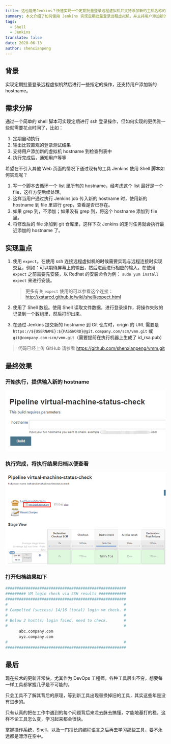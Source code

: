 ```yaml
---
title: 这也能用Jenkins？快速实现一个定期批量登录远程虚拟机并支持添加新的主机名称的Job
summary: 本文介绍了如何使用 Jenkins 实现定期批量登录远程虚拟机，并支持用户添加新的主机名称，提供了完整的实现代码和步骤。
tags:
  - Shell
  - Jenkins
translate: false
date: 2020-06-13
author: shenxianpeng
---
```


## 背景

实现定期批量登录远程虚拟机然后进行一些指定的操作，还支持用户添加新的 hostname。



## 需求分解

通过一个简单的 shell 脚本可实现定期进行 ssh 登录操作，但如何实现的更优雅一些就需要花点时间了，比如：

1. 定期自动执行
2. 输出比较直观的登录测试结果
3. 支持用户添加新的虚拟机 hostname 到检查列表中
4. 执行完成后，通知用户等等

希望在不引入其他 Web 页面的情况下通过现有的工具 Jenkins 使用 Shell 脚本如何实现呢？

1. 写一个脚本去循环一个 list 里所有的 hostname，经考虑这个 list 最好是一个 file，这样方便后续处理。
2. 这样当用户通过执行 Jenkins job 传入新的 hostname 时，使用新的 hostname 到 file 里进行 grep，查看是否已存在。
3. 如果 grep 到，不添加；如果没有 grep 到，将这个 hostname 添加到 file 里。
4. 将修改后的 file 添加到 git 仓库里，这样下次 Jenkins 的定时任务就会执行最近添加的 hostname 了。

## 实现重点

1. 使用 `expect`。在使用 ssh 连接远程虚拟机的时候需要实现与远程连接时实现交互，例如：可以期待屏幕上的输出，然后进而进行相应的输入。在使用 `expect` 之前需要先安装，以 Redhat 的安装命令为例： `sudo yum install expect` 来进行安装。

    > 更多有关 `expect` 使用的可以参看这个连接：http://xstarcd.github.io/wiki/shell/expect.html

2. 使用了 Shell 数组。使用 Shell 读取文件数据，进行登录操作，将操作失败的记录到一个数组里，然后打印出来。

3. 在通过 Jenkins 提交新的 hostname 到 Git 仓库时，origin 的 URL 需要是 `https://${USERNAME}:${PASSWORD}@git.company.com/scm/vmm.git` 或 `git@company.com:scm/vmm.git`（需要提前在执行机器上生成了 id_rsa.pub）

> 代码已经上传 GitHub 请参看 https://github.com/shenxianpeng/vmm.git

## 最终效果

### 开始执行，提供输入新的 hostname

![Bulid with parameters](pipeline-start.png)

### 执行完成，将执行结果归档以便查看

![VM 检查结果](pipeline-result.png)

### 打开归档结果如下

```bash
#####################################################
######### VM login check via SSH results ############
#####################################################
#                                                   #
# Compelted (success) 14/16 (total) login vm check. #
#                                                   #
# Below 2 host(s) login faied, need to check.       #
#                                                   #
      abc.company.com
      xyz.company.com
#                                                   #
#####################################################
```

## 最后

现在技术的更新非常快，尤其作为 DevOps 工程师，各种工具层出不穷，想要每一样工具都掌握几乎是不可能的。

只会工具不了解其背后的原理，等到新工具出现替换掉旧的工具，其实这些年是没有进步的。

只有认真的把在工作中遇到的每个问题背后来龙去脉去搞懂，才能地基打的稳，这样不论工具怎么变，学习起来都会很快。

掌握操作系统，Shell，以及一门擅长的编程语言之后再去学习那些工具，要不永远都是漂浮在空中。
